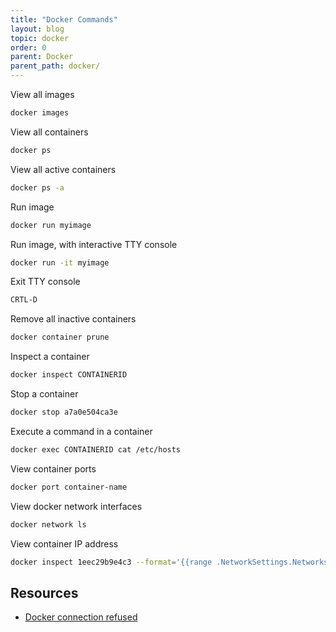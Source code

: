 ```yaml
---
title: "Docker Commands"
layout: blog
topic: docker
order: 0
parent: Docker
parent_path: docker/
---
```


View all images
```bash
docker images
```

View all containers
```bash
docker ps
```

View all active containers
```bash
docker ps -a
```

Run image
```bash
docker run myimage
```

Run image, with interactive TTY console
```bash
docker run -it myimage
```

Exit TTY console
```bash
CRTL-D
```

Remove all inactive containers
```bash
docker container prune
```

Inspect a container
```bash
docker inspect CONTAINERID
```

Stop a container
```bash
docker stop a7a0e504ca3e
```

Execute a command in a container
```bash
docker exec CONTAINERID cat /etc/hosts
```

View container ports
```bash
docker port container-name
```

View docker network interfaces
```bash
docker network ls
```

View container IP address
```bash
docker inspect 1eec29b9e4c3 --format='{{range .NetworkSettings.Networks}}{{.IPAddress}}{{end}}'
```


## Resources
* [Docker connection refused](https://pythonspeed.com/articles/docker-connection-refused/)